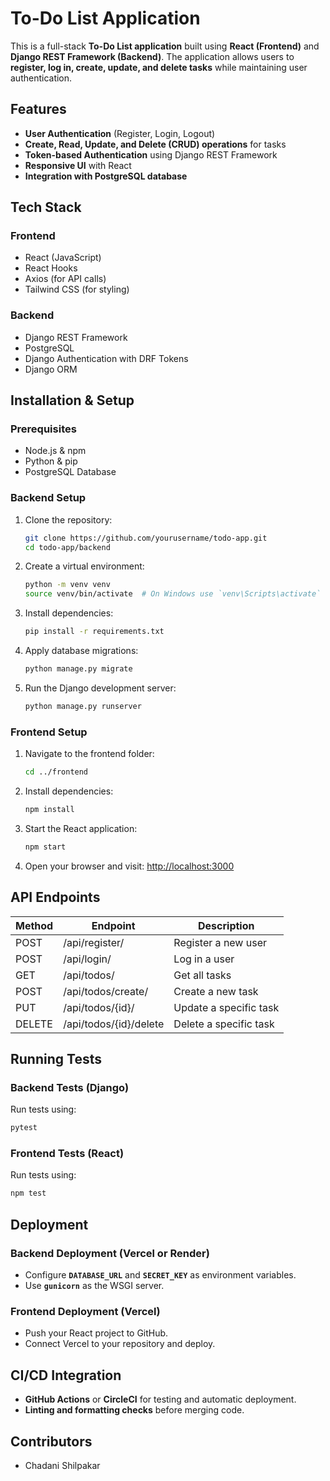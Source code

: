 # To-Do List Application

This is a full-stack **To-Do List application** built using **React (Frontend)** and **Django REST Framework (Backend)**. The application allows users to **register, log in, create, update, and delete tasks** while maintaining user authentication.

## Features

- **User Authentication** (Register, Login, Logout)
- **Create, Read, Update, and Delete (CRUD) operations** for tasks
- **Token-based Authentication** using Django REST Framework
- **Responsive UI** with React
- **Integration with PostgreSQL database**

## Tech Stack

### Frontend
- React (JavaScript)
- React Hooks
- Axios (for API calls)
- Tailwind CSS (for styling)

### Backend
- Django REST Framework
- PostgreSQL
- Django Authentication with DRF Tokens
- Django ORM

## Installation & Setup

### Prerequisites
- Node.js & npm
- Python & pip
- PostgreSQL Database

### Backend Setup
1. Clone the repository:
   ```sh
   git clone https://github.com/yourusername/todo-app.git
   cd todo-app/backend
   ```
2. Create a virtual environment:
   ```sh
   python -m venv venv
   source venv/bin/activate  # On Windows use `venv\Scripts\activate`
   ```
3. Install dependencies:
   ```sh
   pip install -r requirements.txt
   ```
4. Apply database migrations:
   ```sh
   python manage.py migrate
   ```
5. Run the Django development server:
   ```sh
   python manage.py runserver
   ```

### Frontend Setup
1. Navigate to the frontend folder:
   ```sh
   cd ../frontend
   ```
2. Install dependencies:
   ```sh
   npm install
   ```
3. Start the React application:
   ```sh
   npm start
   ```
4. Open your browser and visit: [http://localhost:3000](http://localhost:3000)

## API Endpoints

| Method | Endpoint                | Description                |
|--------|--------------------     |----------------------------|
| POST   | /api/register/          | Register a new user        |
| POST   | /api/login/             | Log in a user              |
| GET    | /api/todos/             | Get all tasks              |
| POST   | /api/todos/create/      | Create a new task          |
| PUT    | /api/todos/{id}/        | Update a specific task     |
| DELETE | /api/todos/{id}/delete  | Delete a specific task     |

## Running Tests

### Backend Tests (Django)
Run tests using:
```sh
pytest
```

### Frontend Tests (React)
Run tests using:
```sh
npm test
```

## Deployment

### Backend Deployment (Vercel or Render)
- Configure **`DATABASE_URL`** and **`SECRET_KEY`** as environment variables.
- Use **`gunicorn`** as the WSGI server.

### Frontend Deployment (Vercel)
- Push your React project to GitHub.
- Connect Vercel to your repository and deploy.

## CI/CD Integration
- **GitHub Actions** or **CircleCI** for testing and automatic deployment.
- **Linting and formatting checks** before merging code.

## Contributors
- Chadani Shilpakar

